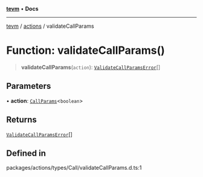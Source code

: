 [**tevm**](../../README.md) • **Docs**

***

[tevm](../../modules.md) / [actions](../README.md) / validateCallParams

# Function: validateCallParams()

> **validateCallParams**(`action`): [`ValidateCallParamsError`](../type-aliases/ValidateCallParamsError.md)[]

## Parameters

• **action**: [`CallParams`](../../index/type-aliases/CallParams.md)\<`boolean`\>

## Returns

[`ValidateCallParamsError`](../type-aliases/ValidateCallParamsError.md)[]

## Defined in

packages/actions/types/Call/validateCallParams.d.ts:1
